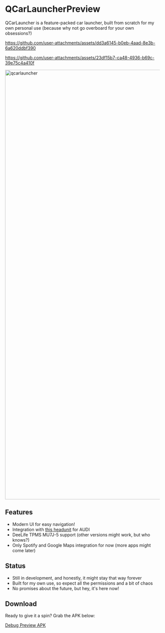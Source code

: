 # QCarLauncherPreview

QCarLauncher is a feature-packed car launcher, built from scratch for my own personal use (because why not go overboard for your own obsessions?)



https://github.com/user-attachments/assets/dd3a6145-b0eb-4aad-8e3b-6a620ddbf390

https://github.com/user-attachments/assets/23df15b7-ca48-4936-b69c-39e75c4a410f

<img width="3727" height="1392" alt="qcarlauncher" src="https://github.com/user-attachments/assets/2ef39215-c856-40c3-b6dc-b3a013f4da64" />



## Features
- Modern UI for easy navigation!
- Integration with [this headunit](https://pt.aliexpress.com/item/1005005875430250.html) for AUDI
- DeeLife TPMS MU7J-5 support (other versions might work, but who knows?)
- Only Spotify and Google Maps integration for now (more apps might come later)

## Status
- Still in development, and honestly, it might stay that way forever
- Built for my own use, so expect all the permissions and a bit of chaos
- No promises about the future, but hey, it's here now!

## Download
Ready to give it a spin? Grab the APK below:

[Debug Preview APK](https://github.com/raphaelquintao/QCarLauncherPreview/releases/download/0.0.1dev/QCarLauncher-ninja.quintao.qcarlauncher-debug.apk)
